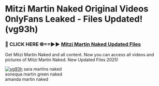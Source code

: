 # Mitzi Martin Naked Original Videos 0nlyFans Leaked - Files Updated! (vg93h)

<h3>🔴 CLICK HERE 🌐==►► <a href="https://tinyurl.com/yckcrads" rel="nofollow">Mitzi Martin Naked Updated Files</a></h3>

Get Mitzi Martin Naked and all content. Now you can access all videos and pictures of Mitzi Martin Naked. New Updated Files 2025!

[![vg93h](https://i.imgur.com/hpKpOFt.gif)](https://tinyurl.com/yckcrads)
sara martins naked<br>
sonequa martin green naked<br>
amanda martin naked